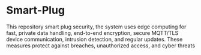 # Smart-Plug
This repository smart plug security, the system uses edge computing for fast, private data handling, end-to-end encryption, secure MQTT/TLS device communication, intrusion detection, and regular updates. These measures protect against breaches, unauthorized access, and cyber threats
